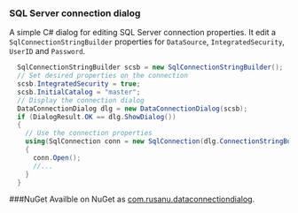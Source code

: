 ### SQL Server connection dialog

A simple C# dialog for editing SQL Server connection properties. It edit a `SqlConnectionStringBuilder` properties for `DataSource`, `IntegratedSecurity`, `UserID` and `Password`.

```csharp
  SqlConnectionStringBuilder scsb = new SqlConnectionStringBuilder();
  // Set desired properties on the connection
  scsb.IntegratedSecurity = true;
  scsb.InitialCatalog = "master";
  // Display the connection dialog
  DataConnectionDialog dlg = new DataConnectionDialog(scsb);
  if (DialogResult.OK == dlg.ShowDialog())
  {
    // Use the connection properties
    using(SqlConnection conn = new SqlConnection(dlg.ConnectionStringBuilder))
    {
      conn.Open();
      //...
    }
  }
```
###NuGet
Availble on NuGet as [com.rusanu.dataconnectiondialog](https://www.nuget.org/packages/com.rusanu.dataconnectiondialog/).
